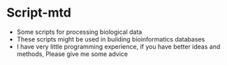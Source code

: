 # Script-mtd
- Some scripts for processing biological data
- These scripts might be used in building bioinformatics databases 
- I have very little programming experience, if you have better ideas and methods, Please give me some advice
